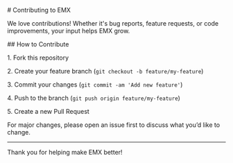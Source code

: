 \# Contributing to EMX



We love contributions! Whether it's bug reports, feature requests, or code improvements, your input helps EMX grow.



\## How to Contribute



1\. Fork this repository

2\. Create your feature branch (`git checkout -b feature/my-feature`)

3\. Commit your changes (`git commit -am 'Add new feature'`)

4\. Push to the branch (`git push origin feature/my-feature`)

5\. Create a new Pull Request



For major changes, please open an issue first to discuss what you’d like to change.



---



Thank you for helping make EMX better!

